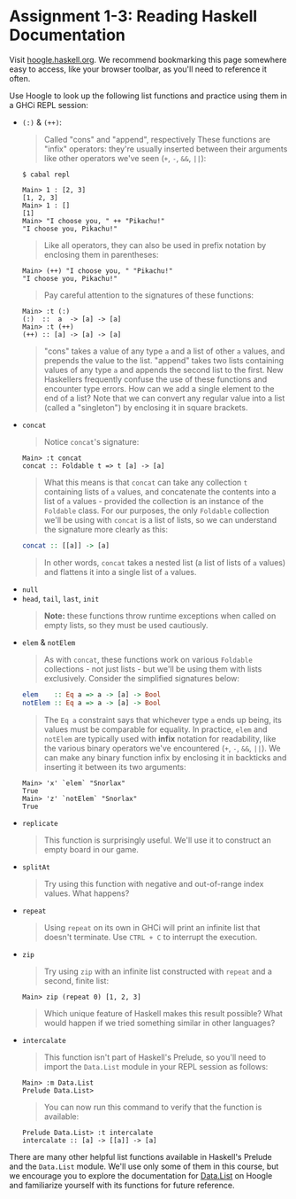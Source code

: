 # **Assignment 1-3: Reading Haskell Documentation**

Visit [hoogle.haskell.org](https://hoogle.haskell.org). We recommend bookmarking this page somewhere easy to access, like your browser toolbar, as you'll need to reference it often.

Use Hoogle to look up the following list functions and practice using them in a GHCi REPL session:

* `(:)` & `(++)`:
  >Called "cons" and "append", respectively
  >These functions are "infix" operators: they're usually inserted between their arguments like other operators we've seen (`+`, `-`, `&&`, `||`):
  ```shell
  $ cabal repl

  Main> 1 : [2, 3]
  [1, 2, 3]
  Main> 1 : []
  [1]
  Main> "I choose you, " ++ "Pikachu!"
  "I choose you, Pikachu!"
  ```
  >Like all operators, they can also be used in prefix notation by enclosing them in parentheses:
  ```shell
  Main> (++) "I choose you, " "Pikachu!"
  "I choose you, Pikachu!"
  ```
  >Pay careful attention to the signatures of these functions:
  ```shell
  Main> :t (:)
  (:)  ::  a  -> [a] -> [a]
  Main> :t (++)
  (++) :: [a] -> [a] -> [a]
  ```
  >"cons" takes a value of any type `a` and a list of other `a` values, and prepends the value to the list.
  >"append" takes two lists containing values of any type `a` and appends the second list to the first.
  >New Haskellers frequently confuse the use of these functions and encounter type errors. How can we add a single element to the end of a list? Note that we can convert any regular value into a list (called a "singleton") by enclosing it in square brackets.
* `concat`
  >Notice `concat`'s signature:
  ```shell
  Main> :t concat
  concat :: Foldable t => t [a] -> [a]
  ```
  >What this means is that `concat` can take any collection `t` containing lists of `a` values, and concatenate the contents into a list of `a` values - provided the collection is an instance of the `Foldable` class.
  >For our purposes, the only `Foldable` collection we'll be using with `concat` is a list of lists, so we can understand the signature more clearly as this:
  ```haskell
  concat :: [[a]] -> [a]
  ```
  >In other words, `concat` takes a nested list (a list of lists of `a` values) and flattens it into a single list of `a` values.
* `null`
* `head`, `tail`, `last`, `init`
  >**Note:** these functions throw runtime exceptions when called on empty lists, so they must be used cautiously.
* `elem` & `notElem`
  >As with `concat`, these functions work on various `Foldable` collections - not just lists - but we'll be using them with lists exclusively. Consider the simplified signatures below:
  ```haskell
  elem    :: Eq a => a -> [a] -> Bool
  notElem :: Eq a => a -> [a] -> Bool
  ```
  >The `Eq a` constraint says that whichever type `a` ends up being, its values must be comparable for equality.
  >In practice, `elem` and `notElem` are typically used with **infix** notation for readability, like the various binary operators we've encountered (`+`, `-`, `&&`, `||`). We can make any binary function infix by enclosing it in backticks and inserting it between its two arguments:
  ```shell
  Main> 'x' `elem` "Snorlax"
  True
  Main> 'z' `notElem` "Snorlax"
  True
  ```
* `replicate`
  >This function is surprisingly useful. We'll use it to construct an empty board in our game.
* `splitAt`
  >Try using this function with negative and out-of-range index values. What happens?
* `repeat`
  >Using `repeat` on its own in GHCi will print an infinite list that doesn't terminate. Use `CTRL + C` to interrupt the execution.
* `zip`
  >Try using `zip` with an infinite list constructed with `repeat` and a second, finite list:
    ```shell
    Main> zip (repeat 0) [1, 2, 3]
    ```
  >Which unique feature of Haskell makes this result possible? What would happen if we tried something similar in other languages?
* `intercalate`
  >This function isn't part of Haskell's Prelude, so you'll need to import the `Data.List` module in your REPL session as follows:
    ```shell
    Main> :m Data.List
    Prelude Data.List>
    ```
  >You can now run this command to verify that the function is available:
    ```shell
    Prelude Data.List> :t intercalate
    intercalate :: [a] -> [[a]] -> [a]
    ```

There are many other helpful list functions available in Haskell's Prelude and the `Data.List` module. We'll use only some of them in this course, but we encourage you to explore the documentation for [Data.List](https://hackage.haskell.org/package/base-4.17.0.0/docs/Data-List.html) on Hoogle and familiarize yourself with its functions for future reference.